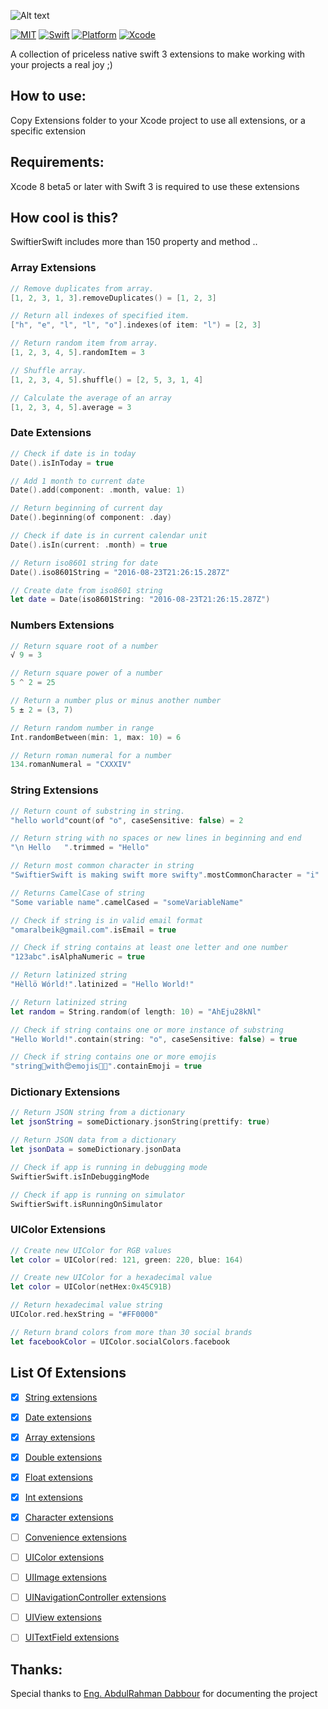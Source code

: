 ![Alt text](https://github.com/omaralbeik/SwiftierSwift/blob/master/logo.png "Swiftier Swift")

[![MIT](https://img.shields.io/badge/License-MIT-red.svg)](https://opensource.org/licenses/MIT)
[![Swift](https://img.shields.io/badge/Swift-3.0-orange.svg)](https://swift.org)
[![Platform](https://img.shields.io/badge/Platform-iOS-lightgrey.svg)](https://github.com/omaralbeik/SwiftierSwift)
[![Xcode](https://img.shields.io/badge/Xcode-8.0%20beta6-blue.svg)](https://developer.apple.com/xcode)

A collection of priceless native swift 3 extensions to make working with your projects a real joy ;)


## How to use:

Copy Extensions folder to your Xcode project to use all extensions, or a specific extension


## Requirements:

Xcode 8 beta5 or later with Swift 3 is required to use these extensions

## How cool is this?

SwiftierSwift includes more than 150 property and method ..

### Array Extensions
```swift
// Remove duplicates from array.
[1, 2, 3, 1, 3].removeDuplicates() = [1, 2, 3]

// Return all indexes of specified item.
["h", "e", "l", "l", "o"].indexes(of item: "l") = [2, 3]

// Return random item from array.
[1, 2, 3, 4, 5].randomItem = 3

// Shuffle array.
[1, 2, 3, 4, 5].shuffle() = [2, 5, 3, 1, 4]

// Calculate the average of an array
[1, 2, 3, 4, 5].average = 3
```

### Date Extensions
```swift
// Check if date is in today
Date().isInToday = true

// Add 1 month to current date
Date().add(component: .month, value: 1)

// Return beginning of current day
Date().beginning(of component: .day)

// Check if date is in current calendar unit
Date().isIn(current: .month) = true

// Return iso8601 string for date
Date().iso8601String = "2016-08-23T21:26:15.287Z"

// Create date from iso8601 string
let date = Date(iso8601String: "2016-08-23T21:26:15.287Z")
```

### Numbers Extensions
```swift
// Return square root of a number
√ 9 = 3

// Return square power of a number
5 ^ 2 = 25

// Return a number plus or minus another number
5 ± 2 = (3, 7)

// Return random number in range
Int.randomBetween(min: 1, max: 10) = 6

// Return roman numeral for a number
134.romanNumeral = "CXXXIV"
```

### String Extensions
```swift
// Return count of substring in string.
"hello world"count(of "o", caseSensitive: false) = 2

// Return string with no spaces or new lines in beginning and end
"\n Hello   ".trimmed = "Hello"

// Return most common character in string
"SwiftierSwift is making swift more swifty".mostCommonCharacter = "i"

// Returns CamelCase of string
"Some variable name".camelCased = "someVariableName"

// Check if string is in valid email format
"omaralbeik@gmail.com".isEmail = true

// Check if string contains at least one letter and one number
"123abc".isAlphaNumeric = true

// Return latinized string
"Hèllö Wórld!".latinized = "Hello World!"

// Return latinized string
let random = String.random(of length: 10) = "AhEju28kNl"

// Check if string contains one or more instance of substring
"Hello World!".contain(string: "o", caseSensitive: false) = true

// Check if string contains one or more emojis
"string👨‍with😍emojis✊🏿".containEmoji = true
```

### Dictionary Extensions
```swift
// Return JSON string from a dictionary
let jsonString = someDictionary.jsonString(prettify: true)

// Return JSON data from a dictionary
let jsonData = someDictionary.jsonData

// Check if app is running in debugging mode
SwiftierSwift.isInDebuggingMode

// Check if app is running on simulator
SwiftierSwift.isRunningOnSimulator
```

### UIColor Extensions
```swift
// Create new UIColor for RGB values
let color = UIColor(red: 121, green: 220, blue: 164)

// Create new UIColor for a hexadecimal value
let color = UIColor(netHex:0x45C91B)

// Return hexadecimal value string
UIColor.red.hexString = "#FF0000"

// Return brand colors from more than 30 social brands
let facebookColor = UIColor.socialColors.facebook
```

## List Of Extensions

- [x] [String extensions](#string-extensions)
- [x] [Date extensions](#date-extensions)
- [x] [Array extensions](#array-extensions)
- [x] [Double extensions](#double-extensions)
- [x] [Float extensions](#float-extensions)
- [x] [Int extensions](#int-extensions)
- [x] [Character extensions](#character-extensions)
- [ ] [Convenience extensions](#convenience-extensions)
- [ ] [UIColor extensions](#uicolor-extensions)
- [ ] [UIImage extensions](#uiimage-extensions)
- [ ] [UINavigationController extensions](#uinavigationcontroller-extensions)
- [ ] [UIView extensions](#uiview-extensions)
- [ ] [UITextField extensions](#uitextfield-extensions)


## Thanks:
Special thanks to [Eng. AbdulRahman Dabbour](https://github.com/thedabbour) for documenting the project
